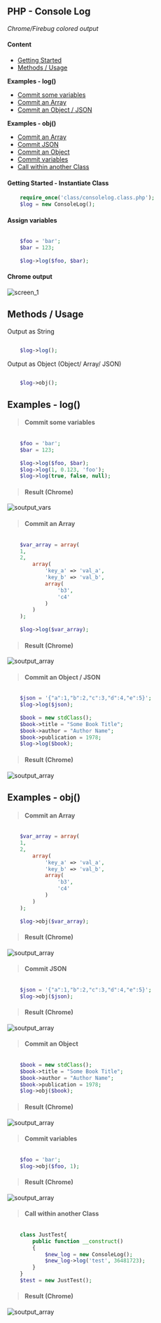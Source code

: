 PHP - Console Log
-----------------
*Chrome/Firebug colored output*   

#### Content
* [Getting Started](https://github.com/sasbro/consolelog#getting-started---instantiate-class "jump!")
* [Methods / Usage](https://github.com/sasbro/consolelog#methods--usage "jump!")

**Examples - log()**  
*	[Commit some variables](https://github.com/sasbro/consolelog#commit-some-variables "jump!")  
*	[Commit an Array](https://github.com/sasbro/consolelog#commit-an-array "jump!")  
*	[Commit an Object / JSON](https://github.com/sasbro/consolelog#commit-an-object--json "jump!")  

**Examples - obj()**  
* [Commit an Array](https://github.com/sasbro/consolelog#commit-an-array-1 "jump!")  
* [Commit JSON](https://github.com/sasbro/consolelog#commit-json "jump!")  
* [Commit an Object](https://github.com/sasbro/consolelog#commit-an-object "jump!")  
* [Commit variables](https://github.com/sasbro/consolelog#commit-variables "jump!")  
* [Call within another Class](https://github.com/sasbro/consolelog#call-within-another-class "jump!")  

#### Getting Started - Instantiate Class

```php
	require_once('class/consolelog.class.php');
	$log = new ConsoleLog();
```


#### Assign variables
```php

	$foo = 'bar';  
	$bar = 123;
	
	$log->log($foo, $bar);  
```
	
#### Chrome output
![screen_1](/readme/screen_1.png)

Methods / Usage
---------------
Output as String  
```php

	$log->log();  
```

Output as Object (Object/ Array/ JSON)  
```php

	$log->obj();  
```  

Examples - log()
----------------

> #### Commit some variables

```php  

	$foo = 'bar';  
	$bar = 123;  
	
	$log->log($foo, $bar);
	$log->log(1, 0.123, 'foo');
	$log->log(true, false, null);
```

> #### Result (Chrome)

![soutput_vars](/readme/output_log_vars.png)  

> #### Commit an Array

```php

	$var_array = array(
    1,
    2,
	    array(
	        'key_a' => 'val_a',
	        'key_b' => 'val_b',
	        array(
	            'b3',
	            'c4'
	        )
	    )
	);
	
	$log->log($var_array);
```

> #### Result (Chrome)

![soutput_array](/readme/output_log_array.png)

> #### Commit an Object / JSON

```php

	$json = '{"a":1,"b":2,"c":3,"d":4,"e":5}';
	$log->log($json);  
	
	$book = new stdClass();
	$book->title = "Some Book Title";
	$book->author = "Author Name";
	$book->publication = 1978;
	$log->log($book);
```

> #### Result (Chrome)

![soutput_array](/readme/output_log_object.png)

Examples - obj()
----------------

> #### Commit an Array

```php

	$var_array = array(
    1,
    2,
	    array(
	        'key_a' => 'val_a',
	        'key_b' => 'val_b',
	        array(
	            'b3',
	            'c4'
	        )
	    )
	);
	
	$log->obj($var_array);
```

> #### Result (Chrome)

![soutput_array](/readme/output_obj_array.png)

> #### Commit JSON

```php

	$json = '{"a":1,"b":2,"c":3,"d":4,"e":5}';
	$log->obj($json);
```

> #### Result (Chrome)

![soutput_array](/readme/output_obj_json.png)

> #### Commit an Object

```php

	$book = new stdClass();
	$book->title = "Some Book Title";
	$book->author = "Author Name";
	$book->publication = 1978;
	$log->obj($book);
```

> #### Result (Chrome)

![soutput_array](/readme/output_obj_object.png)

> #### Commit variables

```php

	$foo = 'bar';
	$log->obj($foo, 1);
```

> #### Result (Chrome)

![soutput_array](/readme/output_obj_error.png)

> #### Call within another Class

```php

	class JustTest{
		public function __construct()
		{
			$new_log = new ConsoleLog();
			$new_log->log('test', 36481723);
		}
	}
	$test = new JustTest();
```

> #### Result (Chrome)

![soutput_array](/readme/output_log_class.png)